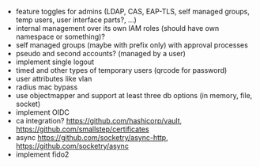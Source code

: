 * feature toggles for admins (LDAP, CAS, EAP-TLS, self managed groups, temp users, user interface parts?, ...)
* internal management over its own IAM roles (should have own namespace or something)?
* self managed groups (maybe with prefix only) with approval processes
* pseudo and second accounts? (managed by a user)
* implement single logout
* timed and other types of temporary users (qrcode for password)
* user attributes like vlan
* radius mac bypass
* use objectmapper and support at least three db options (in memory, file, socket)
* implement OIDC
* ca integration? https://github.com/hashicorp/vault, https://github.com/smallstep/certificates
* async https://github.com/socketry/async-http, https://github.com/socketry/async
* implement fido2
